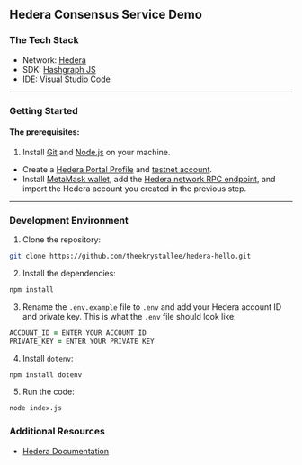 ## Hedera Consensus Service Demo

### The Tech Stack

- Network: [Hedera](https://hedera.com/)
- SDK: [Hashgraph JS](https://github.com/hashgraph/hedera-sdk-js)
- IDE: [Visual Studio Code](https://visualstudio.microsoft.com/downloads/)

---

### Getting Started

#### The prerequisites:

1. Install [Git](https://git-scm.com/downloads) and [Node.js](https://nodejs.org/en/download/) on your machine.

- Create a [Hedera Portal Profile](https://docs.hedera.com/guides/getting-started/introduction) and [testnet account](https://hedera.com/blog/create-accounts-with-ed25519-and-ecdsa-keys-from-the-hedera-portal).
- Install [MetaMask wallet](https://metamask.io/), add the [Hedera network RPC endpoint](https://hedera.com/blog/leveraging-ethereum-developer-tools-on-hedera#Import), and import the Hedera account you created in the previous step.

---

### Development Environment

1. Clone the repository:

```zsh
git clone https://github.com/theekrystallee/hedera-hello.git
```

2. Install the dependencies:

```zsh
npm install
```

3. Rename the `.env.example` file to `.env` and add your Hedera account ID and private key. This is what the `.env` file should look like:

```zsh
ACCOUNT_ID = ENTER YOUR ACCOUNT ID
PRIVATE_KEY = ENTER YOUR PRIVATE KEY
```

4. Install `dotenv`:

```zsh
npm install dotenv
```

5. Run the code:

```zsh
node index.js
```

### Additional Resources

- [Hedera Documentation](https://docs.hedera.com/guides/docs/sdks/consensus)
